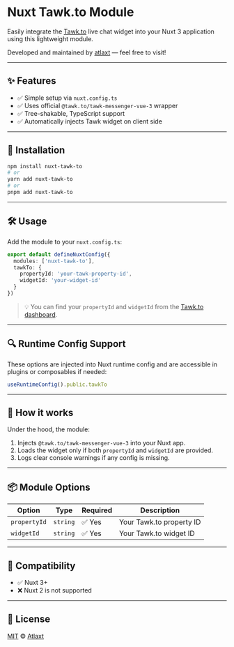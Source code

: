 # Nuxt Tawk.to Module

Easily integrate the [Tawk.to](https://www.tawk.to/) live chat widget into your Nuxt 3 application using this lightweight module.

Developed and maintained by [atlaxt](https://atlaxt.me) — feel free to visit!

---

## ✨ Features

- ✅ Simple setup via `nuxt.config.ts`
- ✅ Uses official `@tawk.to/tawk-messenger-vue-3` wrapper
- ✅ Tree-shakable, TypeScript support
- ✅ Automatically injects Tawk widget on client side

---

## 🚀 Installation

```bash
npm install nuxt-tawk-to
# or
yarn add nuxt-tawk-to
# or
pnpm add nuxt-tawk-to
```

---

## 🛠️ Usage

Add the module to your `nuxt.config.ts`:

```ts
export default defineNuxtConfig({
  modules: ['nuxt-tawk-to'],
  tawkTo: {
    propertyId: 'your-tawk-property-id',
    widgetId: 'your-widget-id'
  }
})
```

> 💡 You can find your `propertyId` and `widgetId` from the [Tawk.to dashboard](https://dashboard.tawk.to/).

---

## 🔍 Runtime Config Support

These options are injected into Nuxt runtime config and are accessible in plugins or composables if needed:

```ts
useRuntimeConfig().public.tawkTo
```

---

## 🧠 How it works

Under the hood, the module:

1. Injects `@tawk.to/tawk-messenger-vue-3` into your Nuxt app.
2. Loads the widget only if both `propertyId` and `widgetId` are provided.
3. Logs clear console warnings if any config is missing.

---

## 📦 Module Options

| Option       | Type     | Required | Description                                |
|--------------|----------|----------|--------------------------------------------|
| `propertyId` | `string` | ✅ Yes   | Your Tawk.to property ID                   |
| `widgetId`   | `string` | ✅ Yes   | Your Tawk.to widget ID                     |

---

## 🧩 Compatibility

- ✅ Nuxt 3+
- ❌ Nuxt 2 is not supported

---

## 📄 License

[MIT](./LICENSE) © [Atlaxt](https://atlaxt.me)